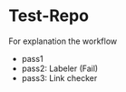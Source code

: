 # Test-Repo
For explanation the workflow
  - pass1 
  - pass2: Labeler (Fail)
  - pass3: Link checker
